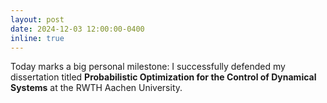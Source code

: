 ```yaml
---
layout: post
date: 2024-12-03 12:00:00-0400
inline: true
---
```


Today marks a big personal milestone: I successfully defended my dissertation titled **Probabilistic Optimization for the Control of Dynamical Systems** at the RWTH Aachen University.